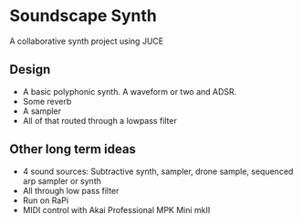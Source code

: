 # Soundscape Synth
A collaborative synth project using JUCE
## Design
 - A basic polyphonic synth. A waveform or two and ADSR.
 - Some reverb
 - A sampler
 - All of that routed through a lowpass filter

## Other long term ideas
 - 4 sound sources: Subtractive synth, sampler, drone sample, sequenced arp sampler or synth
 - All through low pass filter
 - Run on RaPi
 - MIDI control with Akai Professional MPK Mini mkII 

